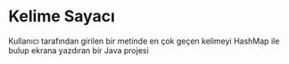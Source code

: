 # Kelime Sayacı

Kullanıcı tarafından girilen bir metinde en çok geçen kelimeyi HashMap ile bulup ekrana yazdıran bir Java projesi